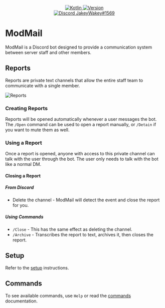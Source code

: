 <p align="center">
   <a href="https://kotlinlang.org/">
   <img alt="Kotlin" src="https://img.shields.io/badge/Kotlin-1.7.10-%23A97BFF.svg?logo=Kotlin">
   </a>
   <a href="https://github.com/discordkt/discordkt/releases/">
   <img alt="Version" src="https://img.shields.io/badge/Version-0.23.3-%23E15ABA?label=Version&logo=GitHub">
   </a>
   <br>
   <a href="https://discordapp.com/users/254786431656919051/">
   <img alt="Discord JakeyWakey#1569" src="https://img.shields.io/badge/Personal-JakeyWakey%231569-%2300BFFF.svg?logo=discord">
   </a>
</p>

# ModMail

ModMail is a Discord bot designed to provide a communication system between server staff and other members.

## Reports

Reports are private text channels that allow the entire staff team to communicate with a single member.

![Reports](https://i.imgur.com/7vgwc9E.png)

### Creating Reports

Reports will be opened automatically whenever a user messages the bot.
The `/Open` command can be used to open a report manually, or `/Detain` if you want to mute them as well.

### Using a Report

Once a report is opened, anyone with access to this private channel can talk with the user through the bot.
The user only needs to talk with the bot like a normal DM.

#### Closing a Report

##### From Discord

* Delete the channel - ModMail will detect the event and close the report for you.

##### Using Commands

* `/Close` - This has the same effect as deleting the channel.
* `/Archive` - Transcribes the report to text, archives it, then closes the report.

## Setup

Refer to the [setup](setup.md) instructions.

## Commands

To see available commands, use `Help` or read the [commands](commands.md) documentation.